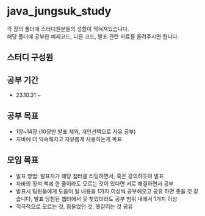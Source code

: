 # java_jungsuk_study

각 장의 폴더에 스터디원분들의 성함이 적혀져있습니다. <br>
해당 폴더에 공부한 예제코드, 다른 코드, 발표 관련 자료들 올려주시면 됩니다.

## 스터디 구성원


## 공부 기간
- 23.10.31 ~
  
## 공부 목표
- 1장~14장 (10장만 발표 제외, 개인선택으로 자유 공부)<br>
- 자바에 더 익숙해지고 자유롭게 사용하는게 목표<br>

## 모임 목표
- 발표 방법: 발표자가 해당 챕터를 리딩하면서, 혹은 강의하듯이 발표
- 자바의 정석 책에 한 줄이라도 모르는 것이 있다면 서로 해결하면서 공부<br>
- 발표시 팀원들에게 도움이 될 내용을 1가지 이상씩 공부해오고 공유 하면 좋을 것 같습니다, 발표 당첨된 챕터에서 못 찾았더라도 공부 범위 내에서 1가지 이상<br>
- 적극적으로 모르는 것, 힘들었던 것, 헷갈리는 것 공유


